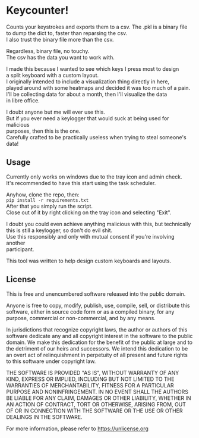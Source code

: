 # Keycounter!

Counts your keystrokes and exports them to a csv. The .pkl is a binary file  
to dump the dict to, faster than reparsing the csv.  
I also trust the binary file more than the csv.  

Regardless, binary file, no touchy.  
The csv has the data you want to work with.  

I made this because I wanted to see which keys I press most to design  
a split keyboard with a custom layout.  
I originally intended to include a visualization thing directly in here,  
played around with some heatmaps and decided it was too much of a pain.  
I'll be collecting data for about a month, then I'll visualize the data  
in libre office.

I doubt anyone but me will ever use this.  
But if you ever need a keylogger that would suck at being used for malicious  
purposes, then this is the one.  
Carefully crafted to be practically useless when trying to steal someone's  
data!

## Usage
Currently only works on windows due to the tray icon and admin check.  
It's recommended to have this start using the task scheduler.  

Anyhow, clone the repo, then:  
``pip install -r requirements.txt``  
After that you simply run the script.  
Close out of it by right clicking on the tray icon and selecting "Exit".

I doubt you could even achieve anything malicious with this, but technically  
this is still a keylogger, so don't do evil shit.  
Use this responsibly and only with mutual consent if you're involving another  
participant.

This tool was written to help design custom keyboards and layouts.


## License
This is free and unencumbered software released into the public domain.

Anyone is free to copy, modify, publish, use, compile, sell, or
distribute this software, either in source code form or as a compiled
binary, for any purpose, commercial or non-commercial, and by any
means.

In jurisdictions that recognize copyright laws, the author or authors
of this software dedicate any and all copyright interest in the
software to the public domain. We make this dedication for the benefit
of the public at large and to the detriment of our heirs and
successors. We intend this dedication to be an overt act of
relinquishment in perpetuity of all present and future rights to this
software under copyright law.

THE SOFTWARE IS PROVIDED "AS IS", WITHOUT WARRANTY OF ANY KIND,
EXPRESS OR IMPLIED, INCLUDING BUT NOT LIMITED TO THE WARRANTIES OF
MERCHANTABILITY, FITNESS FOR A PARTICULAR PURPOSE AND NONINFRINGEMENT.
IN NO EVENT SHALL THE AUTHORS BE LIABLE FOR ANY CLAIM, DAMAGES OR
OTHER LIABILITY, WHETHER IN AN ACTION OF CONTRACT, TORT OR OTHERWISE,
ARISING FROM, OUT OF OR IN CONNECTION WITH THE SOFTWARE OR THE USE OR
OTHER DEALINGS IN THE SOFTWARE.

For more information, please refer to <https://unlicense.org>